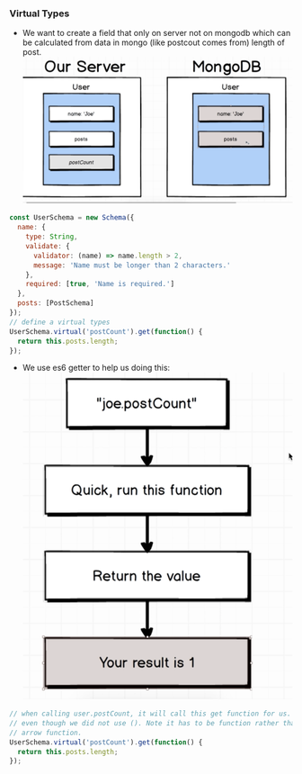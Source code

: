 
### Virtual Types

- We want to create a field that only on server not on mongodb which can be
calculated from data in mongo (like postcout comes from) length of post.
![virtual-type](../note-images/virtual-type.png)

```js
const UserSchema = new Schema({
  name: {
    type: String,
    validate: {
      validator: (name) => name.length > 2,
      message: 'Name must be longer than 2 characters.'
    },
    required: [true, 'Name is required.']
  },
  posts: [PostSchema]
});
// define a virtual types
UserSchema.virtual('postCount').get(function() {
  return this.posts.length;
});
```
- We use es6 getter to help us doing this:
![es6-getters](../note-images/es6-getters.png)

```js
// when calling user.postCount, it will call this get function for us.
// even though we did not use (). Note it has to be function rather than
// arrow function.
UserSchema.virtual('postCount').get(function() {
  return this.posts.length;
});
```